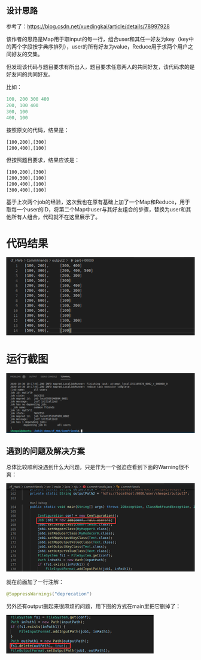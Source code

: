 ## 设计思路

参考了：https://blog.csdn.net/xuedingkai/article/details/78997928

该作者的思路是Map用于取input的每一行，组合user和其任一好友为key（key中的两个字段按字典序排列），user的所有好友为value，Reduce用于求两个用户之间好友的交集。

但发现该代码与题目要求有所出入，题目要求任意两人的共同好友，该代码求的是好友间的共同好友。

比如：

```java
100, 200 300 400
200, 100 400
300, 100
400, 100
```

按照原文的代码，结果是：

```
[100,200],[300]
[200,400],[100]
```

但按照题目要求，结果应该是：

```
[100,200],[300]
[200,300],[100]
[200,400],[100]
[300,400],[100]
```

基于上次两个job的经验，这次我也在原有基础上加了一个Map和Reduce，用于取每一个user的ID，将第二个Map中user与其好友组合的步骤，替换为user和其他所有人组合，代码就不在这里展示了。



# 代码结果

<img src="images\image-20201031011310426.png" alt="image-20201031011310426" style="zoom:75%;" />



# 运行截图

![image-20201031011811550](images\image-20201031011811550.png)



## 遇到的问题及解决方案

总体比较顺利没遇到什么大问题，只是作为一个强迫症看到下面的Warning很不爽：

<img src="images\image-20201031012105468.png" alt="image-20201031012105468" style="zoom:67%;" />

就在前面加了一行注解：

```java
@SuppressWarnings("deprecation")
```

另外还有output删起来很麻烦的问题，用下图的方式在main里把它删掉了：

<img src="images\image-20201031012325567.png" alt="image-20201031012325567" style="zoom:67%;" />
